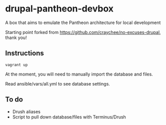# drupal-pantheon-devbox
A box that aims to emulate the Pantheon architecture for local development

Starting point forked from https://github.com/craychee/no-excuses-drupal, thank you!

## Instructions
`vagrant up`

At the moment, you will need to manually import the database and files.

Read ansible/vars/all.yml to see database settings.

## To do
* Drush aliases
* Script to pull down database/files with Terminus/Drush